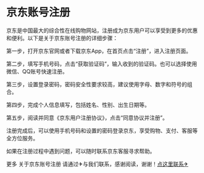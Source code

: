 # 京东账号注册

京东是中国最大的综合性在线购物网站，注册成为京东用户可以享受到更多的优惠和便利。以下是关于京东账号注册的详细步骤：

第一步，打开京东官网或者下载京东App，在首页点击“注册”，进入注册页面。

第二步，填写手机号码，点击“获取验证码”，输入收到的验证码。也可以选择使用微信、QQ账号快速注册。

第三步，设置登录密码，密码安全性要求较高，建议使用字母、数字和符号的组合。

第四步，完成个人信息填写，包括姓名、性别、出生日期等。

第五步，阅读并同意《京东用户注册协议》，点击“同意协议并注册”。

注册完成后，可以使用手机号码和设置的密码登录京东，享受购物、支付、客服等全方位服务。

如果在注册过程中遇到问题，可以随时联系京东客服寻求帮助。

更多 关于京东账号注册 请通过✈与我们联系，感谢阅读，谢谢！[点这里联系✈](https://lm.k02.cc)